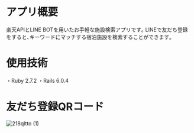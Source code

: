 # アプリ概要
楽天APIとLINE BOTを用いたお手軽な施設検索アプリです｡
LINEで友だち登録をすると､キーワードにマッチする宿泊施設を検索することができます｡
# 使用技術
・Ruby 2.7.2
・Rails 6.0.4
# 友だち登録QRコード
![218qltto (1)](https://user-images.githubusercontent.com/81900431/143186796-45e4a70d-2a03-415c-843f-1a5715a066bb.png)
